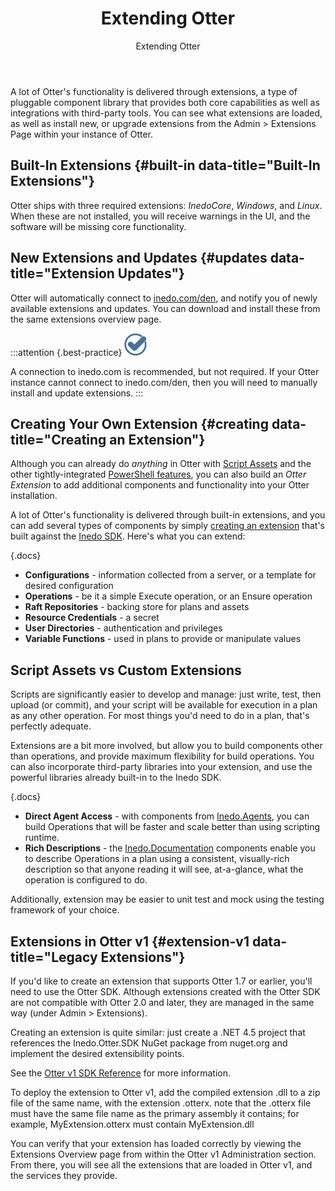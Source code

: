 ﻿---
title: Extending Otter
subtitle: Extending Otter
sequence: 500
keywords: otter,sdk
show-headings-in-nav: true
---

A lot of Otter's functionality is delivered through extensions, a type of pluggable component library that provides both core capabilities as well as integrations with third-party tools. You can see what extensions are loaded, as well as install new, or upgrade extensions from the Admin > Extensions Page within your instance of Otter.

## Built-In Extensions {#built-in data-title="Built-In Extensions"}

Otter ships with three required extensions: *InedoCore*, *Windows*, and *Linux*. When these are not installed, you will receive warnings in the UI, and the software will be missing core functionality.

## New Extensions and Updates {#updates data-title="Extension Updates"}

Otter will automatically connect to [inedo.com/den](/den), and notify you of newly available extensions and updates. You can download and install these from the same extensions overview page.

:::attention {.best-practice}
![](/resources/images/icons/best-practices.png)

A connection to inedo.com is recommended, but not required. If your Otter instance cannot connect to inedo.com/den, then you will need to manually install and update extensions.
:::

## Creating Your Own Extension {#creating data-title="Creating an Extension"}

Although you can already do *anything* in Otter with [Script Assets] and the other tightly-integrated [PowerShell features], you can also build an *Otter Extension* to add additional components and functionality into your Otter installation.

A lot of Otter's functionality is delivered through built-in extensions, and you can add several types of components by simply [creating an extension] that's built against the [Inedo SDK]. Here's what you can extend:

{.docs}
- **Configurations** - information collected from a server, or a template for desired configuration
- **Operations** - be it a simple Execute operation, or an Ensure operation
- **Raft Repositories** - backing store for plans and assets
- **Resource Credentials** - a secret
- **User Directories** - authentication and privileges
- **Variable Functions** - used in plans to provide or manipulate values

## Script Assets vs Custom Extensions

Scripts are significantly easier to develop and manage: just write, test, then upload (or commit), and your script will be available for execution in a plan as any other operation. For most things you'd need to do in a plan, that's perfectly adequate.

Extensions are a bit more involved, but allow you to build components other than operations, and provide maximum flexibility for build operations. You can also incorporate third-party libraries into your extension, and use the powerful libraries already built-in to the Inedo SDK.

{.docs}
- **Direct Agent Access** - with components from [Inedo.Agents], you can build Operations that will be faster and scale better than using scripting runtime.
- **Rich Descriptions** - the [Inedo.Documentation] components enable you to describe Operations in a plan using a consistent, visually-rich description so that anyone reading it will see, at-a-glance, what the operation is configured to do.

Additionally, extension may be easier to unit test and mock using the testing framework of your choice.

## Extensions in Otter v1 {#extension-v1 data-title="Legacy Extensions"}

If you'd like to create an extension that supports Otter 1.7 or earlier, you'll need to use the Otter SDK. Although extensions created with the Otter SDK are not compatible with Otter 2.0 and later, they are managed in the same way (under Admin > Extensions).

Creating an extension is quite similar: just create a .NET 4.5 project that references the Inedo.Otter.SDK NuGet package from nuget.org and implement the desired extensibility points.

See the [Otter v1 SDK Reference] for more information.

To deploy the extension to Otter v1, add the compiled extension .dll to a zip file of the same name, with the extension .otterx. note that the .otterx file must have the same file name as the primary assembly it contains; for example, MyExtension.otterx must contain MyExtension.dll

You can verify that your extension has loaded correctly by viewing the Extensions Overview page from within the Otter v1 Administration section. From there, you will see all the extensions that are loaded in Otter v1, and the services they provide.

[Script Assets]: /support/documentation/otter/core-concepts/assets
[Powershell features]: /support/documentation/otter/modeling-infrastructure/powershell
[creating an extension]: /support/documentation/various/inedo-sdk/creating
[Inedo SDK]: /support/documentation/various/inedo-sdk/the-sdk
[Inedo.Agents]: /support/sdk-reference/inedosdk/Inedo.Agents
[Inedo.Documentation]: /support/sdk-reference/inedosdk/Inedo.Documentation
[Otter v1 SDK Reference]: /support/sdk-reference/otter
